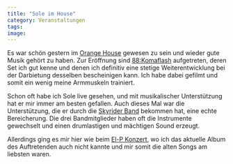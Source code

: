 ```yaml
---
title: "Sole im House"
category: Veranstaltungen
tags: 
image: 
---
```


Es war schön gestern im [Orange House](http://feierwerk.de/locations/orangehouse.html) gewesen zu sein und wieder gute Musik gehört zu haben. Zur Eröffnung sind [88:Komaflash](http://www.88komaflash.de) aufgetreten, deren Set ich gut kenne und denen ich definitiv eine stetige Weiterentwicklung bei der Darbietung desselben bescheinigen kann. Ich habe dabei gefilmt und somit ein wenig meine Armmuskeln trainiert.  

  

Schon oft habe ich Sole live gesehen, und mit musikalischer Unterstützung hat er mir immer am besten gefallen. Auch dieses Mal war die Unterstützung, die er durch die [Skyrider Band](http://www.hhv.de/item_114825.html) bekommen hat, eine echte Bereicherung. Die drei Bandmitglieder haben oft die Instrumente gewechselt und einen drumlastigen und mächtigen Sound erzeugt.  

  

Allerdings ging es mir hier wie beim [El-P Konzert](http://www.misantropolis.de/2007/04/der-vogel-mit-dem-heiligenschein), wo ich das aktuelle Album des Auftretenden auch nicht kannte und mir somit die alten Songs am liebsten waren.